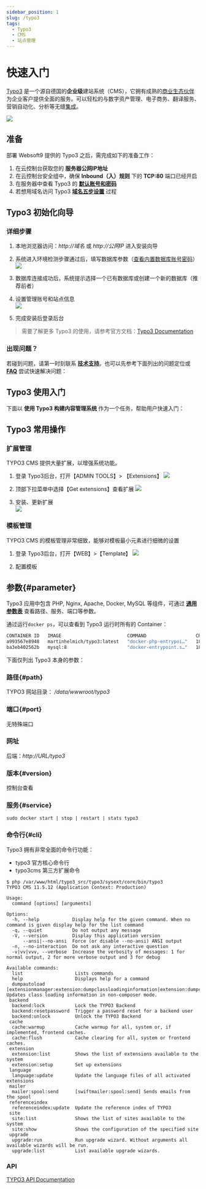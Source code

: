 ```yaml
---
sidebar_position: 1
slug: /typo3
tags:
  - Typo3
  - CMS
  - 站点管理
---
```


# 快速入门

[Typo3](https://typo3.org/) 是一个源自德国的**企业级**建站系统（CMS），它拥有成熟的[商业生态伙伴](https://typo3.com/partners/professional-service-listing)为企业客户提供全面的服务。可以轻松的与数字资产管理、电子商务、翻译服务、营销自动化、分析等无缝[集成](https://typo3.com/partners/technology-partners)。

![](https://libs.websoft9.com/Websoft9/DocsPicture/zh/typo3-gui-websoft9.png)

## 准备

部署 Websoft9 提供的 Typo3 之后，需完成如下的准备工作：

1. 在云控制台获取您的 **服务器公网IP地址** 
2. 在云控制台安全组中，确保 **Inbound（入）规则** 下的 **TCP:80** 端口已经开启
3. 在服务器中查看 Typo3 的 **[默认账号和密码](./user/credentials)**  
4. 若想用域名访问  Typo3 **[域名五步设置](./administrator/domain_step)** 过程


## Typo3 初始化向导

### 详细步骤

1. 本地浏览器访问：*http://域名* 或 *http://公网IP* 进入安装向导

2. 系统进入环境检测步骤通过后，填写数据库参数（[查看内置数据库账号密码](./user/credentials)）
   ![](http://libs.websoft9.com/Websoft9/DocsPicture/en/typo3/typo3-installdb-websoft9.png)

4. 数据库连接成功后，系统提示选择一个已有数据库或创建一个新的数据库（推荐前者）

5. 设置管理账号和站点信息  
   ![](http://libs.websoft9.com/Websoft9/DocsPicture/en/typo3/typo3-installsetadmin-websoft9.png)

6. 完成安装后登录后台


> 需要了解更多 Typo3 的使用，请参考官方文档：[Typo3 Documentation](https://typo3.org/help/documentation/)


### 出现问题？

若碰到问题，请第一时刻联系 **[技术支持](./helpdesk)**。也可以先参考下面列出的问题定位或  **[FAQ](./faq#setup)** 尝试快速解决问题：

## Typo3 使用入门

下面以 **使用 Typo3 构建内容管理系统** 作为一个任务，帮助用户快速入门：


## Typo3 常用操作

### 扩展管理

TYPO3 CMS 提供大量扩展，以增强系统功能。

1. 登录 Typo3后台，打开【ADMIN TOOLS】> 【Extensions】
   ![](http://libs.websoft9.com/Websoft9/DocsPicture/en/typo3/typo3-BackendExtensionManager-websoft9.png)

2. 顶部下拉菜单中选择【Get extensions】查看扩展
   ![](http://libs.websoft9.com/Websoft9/DocsPicture/en/typo3/typo3-BackendExtensionManagerInstall-websoft9.png)

3. 安装、更新扩展  
   ![](http://libs.websoft9.com/Websoft9/DocsPicture/en/typo3/typo3-BackendExtensionManagerExtensionVersions-websoft9.png)

### 模板管理

TYPO3 CMS 的模板管理非常细致，能够对模板最小元素进行细微的设置

1. 登录 Typo3后台，打开【WEB】>【Template】
   ![](http://libs.websoft9.com/Websoft9/DocsPicture/en/typo3/typo3-template-websoft9.png)

2. 配置模板

## 参数{#parameter}

Typo3 应用中包含 PHP, Nginx, Apache, Docker, MySQL 等组件，可通过 **[通用参数表](./administrator/parameter)** 查看路径、服务、端口等参数。 

通过运行`docker ps`，可以查看到 Typo3 运行时所有的 Container：

```bash
CONTAINER ID   IMAGE                        COMMAND                  CREATED          STATUS          PORTS                                                  NAMES
a993567e8948   martinhelmich/typo3:latest   "docker-php-entrypoi…"   18 minutes ago   Up 18 minutes   0.0.0.0:9001->80/tcp, :::9001->80/tcp                  typo3
ba3eb402562b   mysql:8                      "docker-entrypoint.s…"   18 minutes ago   Up 18 minutes   0.0.0.0:3306->3306/tcp, :::3306->3306/tcp, 33060/tcp   typo3-mysql
```


下面仅列出 Typo3 本身的参数：

### 路径{#path}

TYPO3 网站目录： */data/wwwroot/typo3*  

### 端口{#port}

无特殊端口

### 网址

后端：*http://URL/typo3*  

### 版本{#version}

控制台查看

### 服务{#service}

```shell
sudo docker start | stop | restart | stats typo3
```

### 命令行{#cli}

Typo3 拥有非常全面的命令行功能：  

* typo3 官方核心命令行
* typo3cms 第三方扩展命令

```
$ php /var/www/html/typo3_src/typo3/sysext/core/bin/typo3
TYPO3 CMS 11.5.12 (Application Context: Production)

Usage:
  command [options] [arguments]

Options:
  -h, --help            Display help for the given command. When no command is given display help for the list command
  -q, --quiet           Do not output any message
  -V, --version         Display this application version
      --ansi|--no-ansi  Force (or disable --no-ansi) ANSI output
  -n, --no-interaction  Do not ask any interactive question
  -v|vv|vvv, --verbose  Increase the verbosity of messages: 1 for normal output, 2 for more verbose output and 3 for debug

Available commands:
  list                   Lists commands
  help                   Displays help for a command
  dumpautoload           [extensionmanager:extension:dumpclassloadinginformation|extension:dumpclassloadinginformation] Updates class loading information in non-composer mode.
 backend
  backend:lock           Lock the TYPO3 Backend
  backend:resetpassword  Trigger a password reset for a backend user
  backend:unlock         Unlock the TYPO3 Backend
 cache
  cache:warmup           Cache warmup for all, system or, if implemented, frontend caches.
  cache:flush            Cache clearing for all, system or frontend caches.
 extension
  extension:list         Shows the list of extensions available to the system
  extension:setup        Set up extensions
 language
  language:update        Update the language files of all activated extensions
 mailer
  mailer:spool:send      [swiftmailer:spool:send] Sends emails from the spool
 referenceindex
  referenceindex:update  Update the reference index of TYPO3
 site
  site:list              Shows the list of sites available to the system
  site:show              Shows the configuration of the specified site
 upgrade
  upgrade:run            Run upgrade wizard. Without arguments all available wizards will be run.
  upgrade:list           List available upgrade wizards.
```

### API

[TYPO3 API Documentation](https://api.typo3.org/)